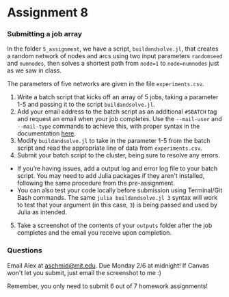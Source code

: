 # Assignment 8

### Submitting a job array

In the folder `5_assignment`, we have a script, `buildandsolve.jl`, that creates a random network of nodes and arcs using two input parameters `randomseed` and `numnodes`, then solves a shortest path from `node=1` to `node=numnodes` just as we saw in class. 

The parameters of five networks are given in the file `experiments.csv`. 

1. Write a batch script that kicks off an array of 5 jobs, taking a parameter 1-5 and passing it to the script `buildandsolve.jl`. 
2. Add your email address to the batch script as an additional `#SBATCH` tag and request an email when your job completes. Use the `--mail-user` and `--mail-type` commands to achieve this, with proper syntax in the documentation [here](https://slurm.schedmd.com/sbatch.html).
3. Modify `buildandsolve.jl` to take in the parameter 1-5 from the batch script and read the appropriate line of data from `experiments.csv`. 
4. Submit your batch script to the cluster, being sure to resolve any errors. 
 - If you’re having issues, add a output log and error log file to your batch script. You may need to add Julia packages if they aren't installed, following the same procedure from the pre-assignment. 
 - You can also test your code locally before submission using Terminal/Git Bash commands. The same `julia buildandsolve.jl 3` syntax will work to test that your argument (in this case, `3`) is being passed and used by Julia as intended. 
5. Take a screenshot of the contents of your `outputs` folder after the job completes and the email you receive upon completion.

### Questions
Email Alex at aschmid@mit.edu. Due Monday 2/6 at midnight! If Canvas won't let you submit, just email the screenshot to me :) 

Remember, you only need to submit 6 out of 7 homework assignments! 
